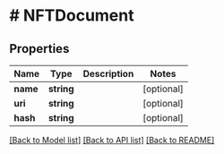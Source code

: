 # # NFTDocument

## Properties

Name | Type | Description | Notes
------------ | ------------- | ------------- | -------------
**name** | **string** |  | [optional]
**uri** | **string** |  | [optional]
**hash** | **string** |  | [optional]

[[Back to Model list]](../../README.md#models) [[Back to API list]](../../README.md#endpoints) [[Back to README]](../../README.md)
